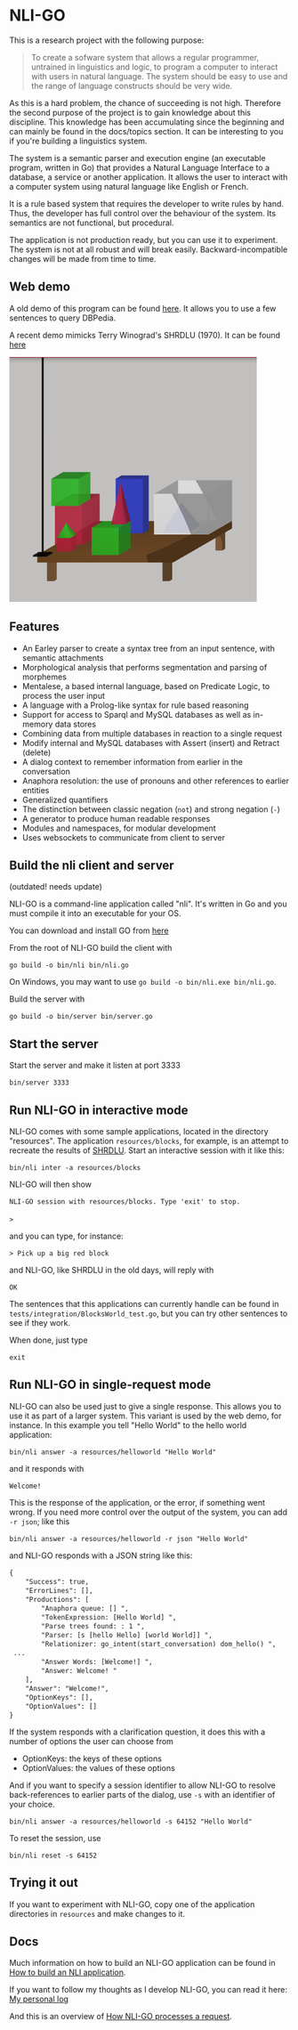 # NLI-GO

This is a research project with the following purpose:

> To create a sofware system that allows a regular programmer, untrained in linguistics and logic, to program a computer to interact with users in natural language. The system should be easy to use and the range of language constructs should be very wide.

As this is a hard problem, the chance of succeeding is not high. Therefore the second purpose of the project is to gain knowledge about this discipline. This knowledge has been accumulating since the beginning and can mainly be found in the docs/topics section. It can be interesting to you if you're building a linguistics system.

The system is a semantic parser and execution engine (an executable program, written in Go) that provides a Natural Language Interface to a database, a service or another application. It allows the user to interact with a computer system using natural language like English or French.

It is a rule based system that requires the developer to write rules by hand. Thus, the developer has full control over the behaviour of the system. Its semantics are not functional, but procedural.

The application is not production ready, but you can use it to experiment. The system is not at all robust and will break easily. Backward-incompatible changes will be made from time to time.

## Web demo

A old demo of this program can be found [here](https://patrickvanbergen.com/dbpedia/app/). It allows you to use a few sentences to query DBPedia.

A recent demo mimicks Terry Winograd's SHRDLU (1970). It can be found [here](https://patrickvanbergen.com/blocks-world/)

![blocks world](doc/archive/blocks-world.png)

## Features

* An Earley parser to create a syntax tree from an input sentence, with semantic attachments
* Morphological analysis that performs segmentation and parsing of morphemes
* Mentalese, a based internal language, based on Predicate Logic, to process the user input
* A language with a Prolog-like syntax for rule based reasoning
* Support for access to Sparql and MySQL databases as well as in-memory data stores
* Combining data from multiple databases in reaction to a single request
* Modify internal and MySQL databases with Assert (insert) and Retract (delete)
* A dialog context to remember information from earlier in the conversation
* Anaphora resolution: the use of pronouns and other references to earlier entities
* Generalized quantifiers
* The distinction between classic negation (`not`) and strong negation (`-`)
* A generator to produce human readable responses
* Modules and namespaces, for modular development
* Uses websockets to communicate from client to server

## Build the nli client and server

(outdated! needs update)

NLI-GO is a command-line application called "nli". It's written in Go and you must compile it into an executable for your OS.

You can download and install GO from [here](https://golang.org/dl/)

From the root of NLI-GO build the client with

    go build -o bin/nli bin/nli.go

On Windows, you may want to use `go build -o bin/nli.exe bin/nli.go`.

Build the server with

    go build -o bin/server bin/server.go

## Start the server

Start the server and make it listen at port 3333

    bin/server 3333

## Run NLI-GO in interactive mode

NLI-GO comes with some sample applications, located in the directory "resources". The application `resources/blocks`, for example, is an attempt to recreate the results of [SHRDLU](https://en.wikipedia.org/wiki/SHRDLU). Start an interactive session with it like this:

    bin/nli inter -a resources/blocks

NLI-GO will then show

    NLI-GO session with resources/blocks. Type 'exit' to stop.

    >

and you can type, for instance:

    > Pick up a big red block

and NLI-GO, like SHRDLU in the old days, will reply with

    OK

The sentences that this applications can currently handle can be found in `tests/integration/BlocksWorld_test.go`, but you can try other sentences to see if they work.

When done, just type

    exit

## Run NLI-GO in single-request mode

NLI-GO can also be used just to give a single response. This allows you to use it as part of a larger system. This variant is used by the web demo, for instance. In this example you tell "Hello World" to the hello world application:

    bin/nli answer -a resources/helloworld "Hello World"

and it responds with

    Welcome!

This is the response of the application, or the error, if something went wrong. If you need more control over the output of the system, you can add `-r json`; like this

    bin/nli answer -a resources/helloworld -r json "Hello World"

and NLI-GO responds with a JSON string like this:

    {
        "Success": true,
        "ErrorLines": [],
        "Productions": [
            "Anaphora queue: [] ",
            "TokenExpression: [Hello World] ",
            "Parse trees found: : 1 ",
            "Parser: [s [hello Hello] [world World]] ",
            "Relationizer: go_intent(start_conversation) dom_hello() ",
     ...
            "Answer Words: [Welcome!] ",
            "Answer: Welcome! "
        ],
        "Answer": "Welcome!",
        "OptionKeys": [],
        "OptionValues": []
    }

If the system responds with a clarification question, it does this with a number of options the user can choose from

* OptionKeys: the keys of these options
* OptionValues: the values of these options

And if you want to specify a session identifier to allow NLI-GO to resolve back-references to earlier parts of the dialog, use `-s` with an identifier of your choice.

    bin/nli answer -a resources/helloworld -s 64152 "Hello World"

To reset the session, use

    bin/nli reset -s 64152

## Trying it out

If you want to experiment with NLI-GO, copy one of the application directories in `resources` and make changes to it.

## Docs

Much information on how to build an NLI-GO application can be found in [How to build an NLI application](doc/manual/knowledge-engineer/index.md).

If you want to follow my thoughts as I develop NLI-GO, you can read it here: [My personal log](doc/remarks.md)

And this is an overview of [How NLI-GO processes a request](doc/manual/system-developer/processing.md).
